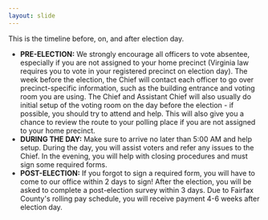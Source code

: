 ```yaml
---
layout: slide
---
```


This is the timeline before, on, and after election day.

- **PRE-ELECTION:** We strongly encourage all officers to vote absentee, especially if you are not assigned to your home precinct (Virginia law requires you to vote in your registered precinct on election day). The week before the election, the Chief will contact each officer to go over precinct-specific information, such as the building entrance and voting room you are using. The Chief and Assistant Chief will also usually do initial setup of the voting room on the day before the election - if possible, you should try to attend and help. This will also give you a chance to review the route to your polling place if you are not assigned to your home precinct.
- **DURING THE DAY:** Make sure to arrive no later than 5:00 AM and help setup. During the day, you will assist voters and refer any issues to the Chief. In the evening, you will help with closing procedures and must sign some required forms.
- **POST-ELECTION:** If you forgot to sign a required form, you will have to come to our office within 2 days to sign! After the election, you will be asked to complete a post-election survey within 3 days. Due to Fairfax County&#39;s rolling pay schedule, you will receive payment 4-6 weeks after election day.